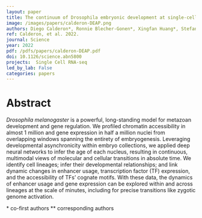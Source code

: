 ```yaml
---
layout: paper
title: The continuum of Drosophila embryonic development at single-cell resolution
image: /images/papers/calderon-DEAP.png
authors: Diego Calderon*, Ronnie Blecher-Gonen*, Xingfan Huang*, Stefano Secchia*, James Kentro, Riza M. Daza, Beth Martin, Alessandro Dulja, Christoph Schaub, Cole Trapnell, Erica Larschan, Kate M. O’Connor-Giles, Eileen E. M. Furlong**, Jay Shendure**
ref: Calderon, et al. 2022.
journal: Science
year: 2022
pdf: /pdfs/papers/calderon-DEAP.pdf
doi: 10.1126/science.abn5800
projects:  Single Cell RNA-seq
led_by_lab: False
categories: papers
---
```


# Abstract

*Drosophila melanogaster* is a powerful, long-standing model for metazoan development and gene regulation. We profiled chromatin accessibility in almost 1 million and gene expression in half a million nuclei from overlapping windows spanning the entirety of embryogenesis. Leveraging developmental asynchronicity within embryo collections, we applied deep neural networks to infer the age of each nucleus, resulting in continuous, multimodal views of molecular and cellular transitions in absolute time. We identify cell lineages; infer their developmental relationships; and link dynamic changes in enhancer usage, transcription factor (TF) expression, and the accessibility of TFs’ cognate motifs. With these data, the dynamics of enhancer usage and gene expression can be explored within and across lineages at the scale of minutes, including for precise transitions like zygotic genome activation.


\* co-first authors
\*\* corresponding authors
